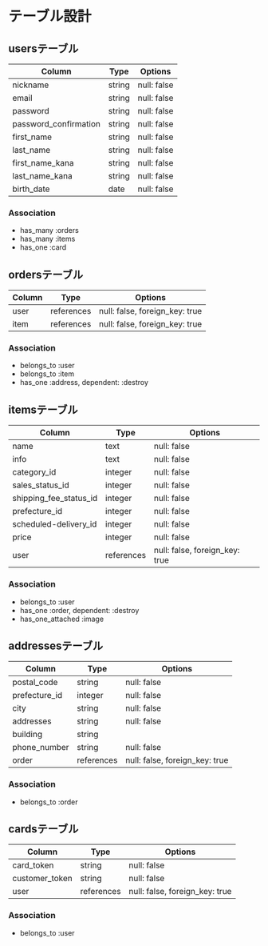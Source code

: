 # テーブル設計

## usersテーブル

|Column|Type|Options|
|---|---|---|
|nickname|string|null: false|
|email|string|null: false|
|password|string|null: false|
|password_confirmation|string|null: false|
|first_name|string|null: false|
|last_name|string|null: false|
|first_name_kana|string|null: false|
|last_name_kana|string|null: false|
|birth_date|date|null: false|

### Association

- has_many :orders
- has_many :items
- has_one :card

## ordersテーブル

|Column|Type|Options|
|---|---|---|
|user|references|null: false, foreign_key: true|
|item|references|null: false, foreign_key: true|

### Association

- belongs_to :user
- belongs_to :item
- has_one :address, dependent: :destroy

## itemsテーブル

|Column|Type|Options|
|---|---|---|
|name|text|null: false|
|info|text|null: false|
|category_id|integer|null: false|
|sales_status_id|integer|null: false|
|shipping_fee_status_id|integer|null: false|
|prefecture_id|integer|null: false|
|scheduled-delivery_id|integer|null: false|
|price|integer|null: false|
|user|references|null: false, foreign_key: true|

### Association

- belongs_to :user
- has_one :order, dependent: :destroy
- has_one_attached :image

## addressesテーブル

|Column|Type|Options|
|---|---|---|
|postal_code|string|null: false|
|prefecture_id|integer|null: false|
|city|string|null: false|
|addresses|string|null: false|
|building|string||
|phone_number|string|null: false|
|order|references|null: false, foreign_key: true|

### Association

- belongs_to :order

## cardsテーブル

|Column|Type|Options|
|---|---|---|
|card_token|string|null: false|
|customer_token|string|null: false|
|user|references|null: false, foreign_key: true|

### Association

- belongs_to :user
